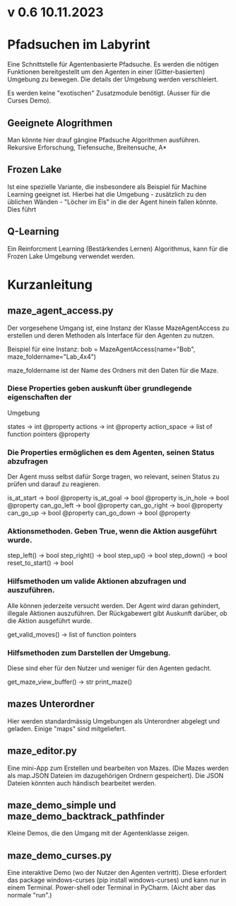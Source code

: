 # v 0.6 10.11.2023

# Pfadsuchen im Labyrint
Eine Schnittstelle für Agentenbasierte Pfadsuche. 
Es werden die nötigen Funktionen bereitgestellt um den Agenten in einer 
(Gitter-basierten) Umgebung zu bewegen. 
Die details der Umgebung werden verschleiert.

Es werden keine "exotischen" Zusatzmodule benötigt.
(Ausser für die Curses Demo).

## Geeignete Alogrithmen
Man könnte hier drauf gängine Pfadsuche Algorithmen ausführen.
Rekursive Erforschung, Tiefensuche, Breitensuche, A*

## Frozen Lake
Ist eine spezielle Variante, die insbesondere als Beispiel für 
Machine Learning geeignet ist.
Hierbei hat die Umgebung - zusätzlich zu den üblichen Wänden -
"Löcher im Eis" in die der Agent hinein fallen könnte. Dies führt

## Q-Learning
Ein Reinforcment Learning (Bestärkendes Lernen) Algorithmus, kann
für die Frozen Lake Umgebung verwendet werden.

# Kurzanleitung

## maze_agent_access.py
Der vorgesehene Umgang ist, eine Instanz der Klasse MazeAgentAccess 
zu erstellen und deren Methoden als Interface für den Agenten zu nutzen. 

Beispiel für eine Instanz:
bob = MazeAgentAccess(name="Bob", maze_foldername="Lab_4x4")

maze_foldername ist der Name des Ordners mit den Daten für die Maze.

### Diese Properties geben auskunft über grundlegende eigenschaften der 
Umgebung

states -> int @property
actions -> int @property
action_space -> list of function pointers @property

### Die Properties ermöglichen es dem Agenten, seinen Status abzufragen
Der Agent muss selbst dafür Sorge tragen, wo relevant, seinen Status zu 
prüfen und darauf zu reagieren.

is_at_start -> bool @property
is_at_goal -> bool @property
is_in_hole -> bool @property
can_go_left -> bool @property
can_go_right -> bool @property
can_go_up -> bool @property
can_go_down -> bool @property

### Aktionsmethoden. Geben True, wenn die Aktion ausgeführt wurde.

step_left() -> bool
step_right() -> bool
step_up() -> bool
step_down() -> bool
reset_to_start() -> bool

### Hilfsmethoden um valide Aktionen abzufragen und auszuführen.
Alle können jederzeite versucht werden. Der Agent wird daran gehindert, 
illegale Aktionen auszuführen.
Der Rückgabewert gibt Auskunft darüber, ob die Aktion ausgeführt wurde.

get_valid_moves() -> list of function pointers


### Hilfsmethoden zum Darstellen der Umgebung.
Diese sind eher für den Nutzer und weniger für den Agenten gedacht.  

get_maze_view_buffer() -> str
print_maze() 

## mazes Unterordner
Hier werden standardmässig Umgebungen als Unterordner abgelegt und 
geladen.
Einige "maps" sind mitgeliefert.

## maze_editor.py
Eine mini-App zum Erstellen und bearbeiten von Mazes.
(Die Mazes werden als map.JSON Dateien im dazugehörigen Ordnern gespeichert).
Die JSON Dateien könnten auch händisch bearbeitet werden.

## maze_demo_simple und maze_demo_backtrack_pathfinder
Kleine Demos, die den Umgang mit der Agentenklasse zeigen.

## maze_demo_curses.py
Eine interaktive Demo (wo der Nutzer den Agenten vertritt).
Diese erfordert das package windows-curses (pip install windows-curses)
und kann nur in einem Terminal. Power-shell oder Terminal in PyCharm.
(Aicht aber das normale "run".) 
